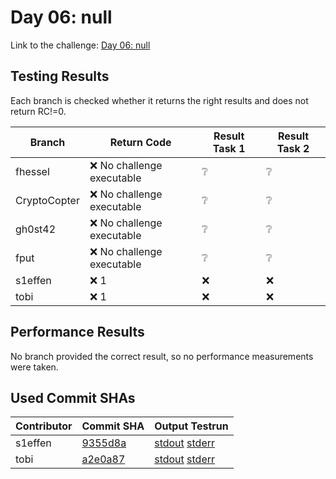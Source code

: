 # Day 06: null

Link to the challenge: [Day 06: null](https://adventofcode.com/2022/day/6)

## Testing Results

Each branch is checked whether it returns the right results and does not return RC!=0.

| Branch | Return Code | Result Task 1 | Result Task 2 |
| ------ | ----------- | ------------- | ------------- |
| fhessel | ❌ No challenge executable | ❔ | ❔ |
| CryptoCopter | ❌ No challenge executable | ❔ | ❔ |
| gh0st42 | ❌ No challenge executable | ❔ | ❔ |
| fput | ❌ No challenge executable | ❔ | ❔ |
| s1effen | ❌ 1 | ❌ | ❌ |
| tobi | ❌ 1 | ❌ | ❌ |

## Performance Results

No branch provided the correct result, so no performance measurements were taken.

## Used Commit SHAs

| Contributor | Commit SHA | Output Testrun |
| ----------- | ---------- | -------------- |
| s1effen | [9355d8a](https://github.com/LOEWE-emergenCITY/AdventOfCode2022/tree/9355d8abdf39336d296417f40cadf254221c69ad/06) | [stdout](06/s1effen.txt) [stderr](06/s1effen-stderr.txt) |
| tobi | [a2e0a87](https://github.com/LOEWE-emergenCITY/AdventOfCode2022/tree/a2e0a876a17dae1657e3691e4e6bb6deadbb679c/06) | [stdout](06/tobi.txt) [stderr](06/tobi-stderr.txt) |



